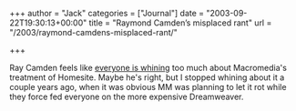 +++
author = "Jack"
categories = ["Journal"]
date = "2003-09-22T19:30:13+00:00"
title = "Raymond Camden’s misplaced rant"
url = "/2003/raymond-camdens-misplaced-rant/"

+++

Ray Camden feels like [everyone is whining][1] too much about Macromedia's treatment of Homesite. Maybe he's right, but I stopped whining about it a couple years ago, when it was obvious MM was planning to let it rot while they force fed everyone on the more expensive Dreamweaver.

 [1]: http://www.camdenfamily.com/morpheus/blog/index.cfm?mode=entry&entry=171 "Raymond Camden's Blog"